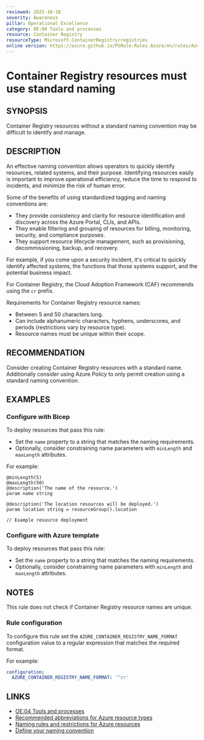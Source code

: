 ```yaml
---
reviewed: 2025-10-10
severity: Awareness
pillar: Operational Excellence
category: OE:04 Tools and processes
resource: Container Registry
resourceType: Microsoft.ContainerRegistry/registries
online version: https://azure.github.io/PSRule.Rules.Azure/en/rules/Azure.ACR.Naming/
---
```


# Container Registry resources must use standard naming

## SYNOPSIS

Container Registry resources without a standard naming convention may be difficult to identify and manage.

## DESCRIPTION

An effective naming convention allows operators to quickly identify resources, related systems, and their purpose.
Identifying resources easily is important to improve operational efficiency, reduce the time to respond to incidents,
and minimize the risk of human error.

Some of the benefits of using standardized tagging and naming conventions are:

- They provide consistency and clarity for resource identification and discovery across the Azure Portal, CLIs, and APIs.
- They enable filtering and grouping of resources for billing, monitoring, security, and compliance purposes.
- They support resource lifecycle management, such as provisioning, decommissioning, backup, and recovery.

For example, if you come upon a security incident, it's critical to quickly identify affected systems,
the functions that those systems support, and the potential business impact.

For Container Registry, the Cloud Adoption Framework (CAF) recommends using the `cr` prefix.

Requirements for Container Registry resource names:

- Between 5 and 50 characters long.
- Can include alphanumeric characters, hyphens, underscores, and periods (restrictions vary by resource type).
- Resource names must be unique within their scope.

## RECOMMENDATION

Consider creating Container Registry resources with a standard name.
Additionally consider using Azure Policy to only permit creation using a standard naming convention.

## EXAMPLES

### Configure with Bicep

To deploy resources that pass this rule:

- Set the `name` property to a string that matches the naming requirements.
- Optionally, consider constraining name parameters with `minLength` and `maxLength` attributes.

For example:

```bicep
@minLength(5)
@maxLength(50)
@description('The name of the resource.')
param name string

@description('The location resources will be deployed.')
param location string = resourceGroup().location

// Example resource deployment
```

### Configure with Azure template

To deploy resources that pass this rule:

- Set the `name` property to a string that matches the naming requirements.
- Optionally, consider constraining name parameters with `minLength` and `maxLength` attributes.

## NOTES

This rule does not check if Container Registry resource names are unique.

<!-- caf:note name-format -->

### Rule configuration

<!-- module:config rule AZURE_CONTAINER_REGISTRY_NAME_FORMAT -->

To configure this rule set the `AZURE_CONTAINER_REGISTRY_NAME_FORMAT` configuration value to a regular expression
that matches the required format.

For example:

```yaml
configuration:
  AZURE_CONTAINER_REGISTRY_NAME_FORMAT: '^cr'
```

## LINKS

- [OE:04 Tools and processes](https://learn.microsoft.com/azure/well-architected/operational-excellence/tools-processes)
- [Recommended abbreviations for Azure resource types](https://learn.microsoft.com/azure/cloud-adoption-framework/ready/azure-best-practices/resource-abbreviations)
- [Naming rules and restrictions for Azure resources](https://learn.microsoft.com/azure/azure-resource-manager/management/resource-name-rules)
- [Define your naming convention](https://learn.microsoft.com/azure/cloud-adoption-framework/ready/azure-best-practices/resource-naming)
